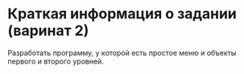 # Краткая информация о задании (варинат 2)

Разработать программу, у которой есть простое меню и объекты первого и второго уровней.